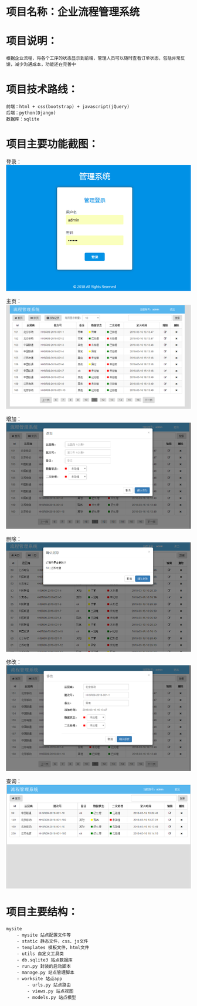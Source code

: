 # 项目名称：企业流程管理系统

# 项目说明：
    根据企业流程，将各个工序的状态显示到前端，管理人员可以随时查看订单状态，包括异常反馈，减少沟通成本，功能还在完善中

# 项目技术路线：
    前端：html + css(bootstrap) + javascript(jQuery)
    后端：python(Django)
    数据库：sqlite

# 项目主要功能截图：
登录：
![登录](img\login.png)

主页：
![主页](img\index.png)
    
增加：
![主页](img\add.png)

删除：
![主页](img\delete.png)

修改：
![主页](img\update.png)

查询：
![主页](img\select.png)

# 项目主要结构：
    mysite
        - mysite 站点配置文件等
        - static 静态文件，css、js文件
        - templates 模板文件，html文件
        - utils 自定义工具类
        - db.sqlite3 站点数据库
        - run.py 封装的启动脚本
        - manage.py 站点管理脚本
        - worksite 站点app
            - urls.py 站点路由
            - views.py 站点视图
            - models.py 站点模型